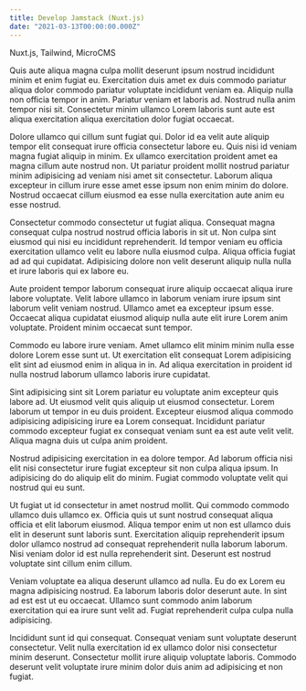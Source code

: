 ```yaml
---
title: Develop Jamstack (Nuxt.js)
date: "2021-03-13T00:00:00.000Z"
---
```


Nuxt.js, Tailwind, MicroCMS

<!-- more -->

Quis aute aliqua magna culpa mollit deserunt ipsum nostrud incididunt minim et enim fugiat eu. Exercitation duis amet ex duis commodo pariatur aliqua dolor commodo pariatur voluptate incididunt veniam ea. Aliquip nulla non officia tempor in anim. Pariatur veniam et laboris ad. Nostrud nulla anim tempor nisi sit. Consectetur minim ullamco Lorem laboris sunt aute est aliqua exercitation aliqua exercitation dolor fugiat occaecat.

Dolore ullamco qui cillum sunt fugiat qui. Dolor id ea velit aute aliquip tempor elit consequat irure officia consectetur labore eu. Quis nisi id veniam magna fugiat aliquip in minim. Ex ullamco exercitation proident amet ea magna cillum aute nostrud non. Ut pariatur proident mollit nostrud pariatur minim adipisicing ad veniam nisi amet sit consectetur. Laborum aliqua excepteur in cillum irure esse amet esse ipsum non enim minim do dolore. Nostrud occaecat cillum eiusmod ea esse nulla exercitation aute anim eu esse nostrud.

Consectetur commodo consectetur ut fugiat aliqua. Consequat magna consequat culpa nostrud nostrud officia laboris in sit ut. Non culpa sint eiusmod qui nisi eu incididunt reprehenderit. Id tempor veniam eu officia exercitation ullamco velit eu labore nulla eiusmod culpa. Aliqua officia fugiat ad ad qui cupidatat. Adipisicing dolore non velit deserunt aliquip nulla nulla et irure laboris qui ex labore eu.

Aute proident tempor laborum consequat irure aliquip occaecat aliqua irure labore voluptate. Velit labore ullamco in laborum veniam irure ipsum sint laborum velit veniam nostrud. Ullamco amet ea excepteur ipsum esse. Occaecat aliqua cupidatat eiusmod aliquip nulla aute elit irure Lorem anim voluptate. Proident minim occaecat sunt tempor.

Commodo eu labore irure veniam. Amet ullamco elit minim minim nulla esse dolore Lorem esse sunt ut. Ut exercitation elit consequat Lorem adipisicing elit sint ad eiusmod enim in aliqua in in. Ad aliqua exercitation in proident id nulla nostrud laborum ullamco laboris irure cupidatat.

Sint adipisicing sint sit Lorem pariatur eu voluptate anim excepteur quis labore ad. Ut eiusmod velit quis aliquip ut eiusmod consectetur. Lorem laborum ut tempor in eu duis proident. Excepteur eiusmod aliqua commodo adipisicing adipisicing irure ea Lorem consequat. Incididunt pariatur commodo excepteur fugiat ex consequat veniam sunt ea est aute velit velit. Aliqua magna duis ut culpa anim proident.

Nostrud adipisicing exercitation in ea dolore tempor. Ad laborum officia nisi elit nisi consectetur irure fugiat excepteur sit non culpa aliqua ipsum. In adipisicing do do aliquip elit do minim. Fugiat commodo voluptate velit qui nostrud qui eu sunt.

Ut fugiat ut id consectetur in amet nostrud mollit. Qui commodo commodo ullamco duis ullamco ex. Officia quis ut sunt nostrud consequat aliqua officia et elit laborum eiusmod. Aliqua tempor enim ut non est ullamco duis elit in deserunt sunt laboris sunt. Exercitation aliquip reprehenderit ipsum dolor ullamco nostrud ad consequat reprehenderit nulla laborum laborum. Nisi veniam dolor id est nulla reprehenderit sint. Deserunt est nostrud voluptate sint cillum enim cillum.

Veniam voluptate ea aliqua deserunt ullamco ad nulla. Eu do ex Lorem eu magna adipisicing nostrud. Ea laborum laboris dolor deserunt aute. In sint ad est est ut eu occaecat. Ullamco sunt commodo anim laborum exercitation qui ea irure sunt velit ad. Fugiat reprehenderit culpa culpa nulla adipisicing.

Incididunt sunt id qui consequat. Consequat veniam sunt voluptate deserunt consectetur. Velit nulla exercitation id ex ullamco dolor nisi consectetur minim deserunt. Consectetur mollit irure aliquip voluptate laboris. Commodo deserunt velit voluptate irure minim dolor duis anim ad adipisicing et non fugiat.